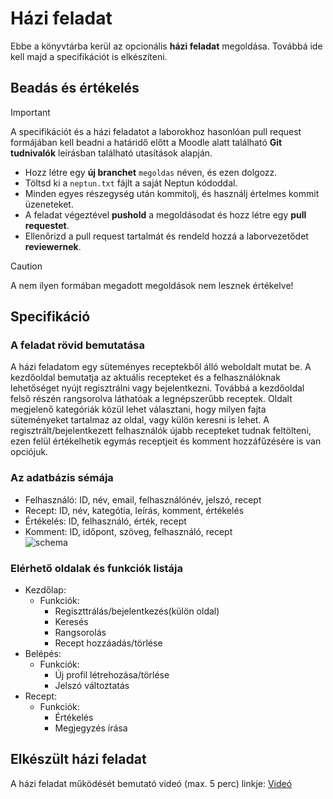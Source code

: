 # Házi feladat

Ebbe a könyvtárba kerül az opcionális **házi feladat** megoldása. Továbbá ide kell majd a specifikációt is elkészíteni. 

## Beadás és értékelés
> [!IMPORTANT]
> A specifikációt és a házi feladatot a laborokhoz hasonlóan pull request formájában kell beadni a határidő előtt a Moodle alatt található **Git tudnivalók** leírásban található utasítások alapján.
> - Hozz létre egy **új branchet** `megoldas` néven, és ezen dolgozz.
> - Töltsd ki a `neptun.txt` fájlt a saját Neptun kódoddal.
> - Minden egyes részegység után kommitolj, és használj értelmes kommit üzeneteket.
> - A feladat végeztével **pushold** a megoldásodat és hozz létre egy **pull requestet**.
> - Ellenőrizd a pull request tartalmát és rendeld hozzá a laborvezetődet **reviewernek**.

> [!CAUTION]
> A nem ilyen formában megadott megoldások nem lesznek értékelve!

## Specifikáció

### A feladat rövid bemutatása

A házi feladatom egy süteményes receptekből álló weboldalt mutat be.
A kezdőoldal bemutatja az aktuális recepteket és a felhasználóknak lehetőséget nyújt regisztrálni vagy bejelentkezni. Továbbá a kezdőoldal felső részén rangsorolva láthatóak a legnépszerűbb receptek.
Oldalt megjelenő kategóriák közül lehet választani, hogy milyen fajta süteményeket tartalmaz az oldal, vagy külön keresni is lehet.
A regisztrált/bejelentkezett felhasználók újabb recepteket tudnak feltölteni, ezen felül értékelhetik egymás receptjeit és komment hozzáfűzésére is van opciójuk.

### Az adatbázis sémája

- Felhasználó: ID, név, email, felhasználónév, jelszó, recept  
- Recept: ID, név, kategótia, leírás, komment, értékelés  
- Értékelés: ID, felhasználó, érték, recept  
- Komment: ID, időpont, szöveg, felhasználó, recept  
![schema](https://github.com/HZAnett/HF/assets/160552334/ce40028f-4af6-44d2-8f01-ee89a796f964)

### Elérhető oldalak és funkciók listája

- Kezdőlap:  
    - Funkciók:  
        - Regiszttrálás/bejelentkezés(külön oldal)  
        - Keresés  
        - Rangsorolás  
        - Recept hozzáadás/törlése  
- Belépés:  
    - Funkciók:  
        - Új profil létrehozása/törlése  
        - Jelszó változtatás        
- Recept:  
    - Funkciók:  
        - Értékelés  
        - Megjegyzés írása  

## Elkészült házi feladat

A házi feladat működését bemutató videó (max. 5 perc) linkje: [Videó](https://...) 
